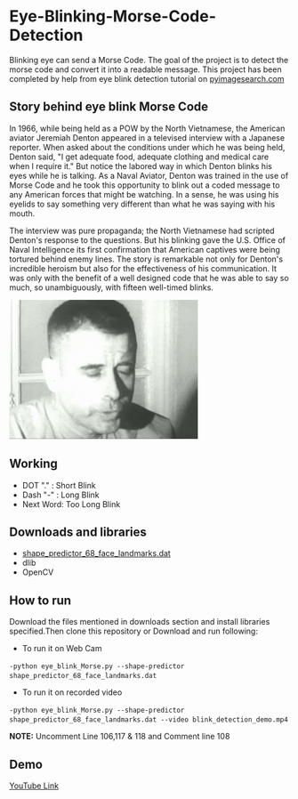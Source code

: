 # Eye-Blinking-Morse-Code-Detection
Blinking eye can send a Morse Code. The goal of the project is to detect the morse code and convert it into a readable message.
This project has been completed by help from eye blink detection tutorial on [pyimagesearch.com](https://www.pyimagesearch.com/2017/04/24/eye-blink-detection-opencv-python-dlib/)

## Story behind eye blink Morse Code
In 1966, while being held as a POW by the North Vietnamese, the American aviator Jeremiah Denton appeared in a televised interview with a Japanese reporter. When asked about the conditions under which he was being held, Denton said, "I get adequate food, adequate clothing and medical care when I require it." But notice the labored way in which Denton blinks his eyes while he is talking. As a Naval Aviator, Denton was trained in the use of Morse Code and he took this opportunity to blink out a coded message to any American forces that might be watching. In a sense, he was using his eyelids to say something very different than what he was saying with his mouth.

The interview was pure propaganda; the North Vietnamese had scripted Denton's response to the questions. But his blinking gave the U.S. Office of Naval Intelligence its first confirmation that American captives were being tortured behind enemy lines. The story is remarkable not only for Denton's incredible heroism but also for the effectiveness of his communication. It was only with the benefit of a well designed code that he was able to say so much, so unambiguously, with fifteen well-timed blinks.

![Admiral](https://github.com/Rohit9403/Eye-Blinking-Morse-Code-Detection/blob/master/Admiral.gif)


## Working
- DOT  "." : Short Blink
- Dash "-" : Long Blink
- Next Word: Too Long Blink

## Downloads and libraries
- [shape_predictor_68_face_landmarks.dat](https://www.pyimagesearch.com/2017/04/24/eye-blink-detection-opencv-python-dlib/#download-the-code)
- dlib
- OpenCV

## How to run 
Download the files mentioned in downloads section and install libraries specified.Then clone this repository or Download and run following:
- To run it on Web Cam 

`-python eye_blink_Morse.py --shape-predictor shape_predictor_68_face_landmarks.dat`
- To run it on recorded video 

`-python eye_blink_Morse.py --shape-predictor shape_predictor_68_face_landmarks.dat --video blink_detection_demo.mp4`

**NOTE:** Uncomment Line 106,117 & 118 and Comment line 108

## Demo
[YouTube Link](https://www.youtube.com/watch?v=Vs00hD6b60I)
